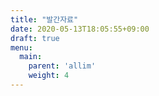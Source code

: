 ```yaml
---
title: "발간자료"
date: 2020-05-13T18:05:55+09:00
draft: true
menu:
  main:
    parent: 'allim'
    weight: 4
---
```


